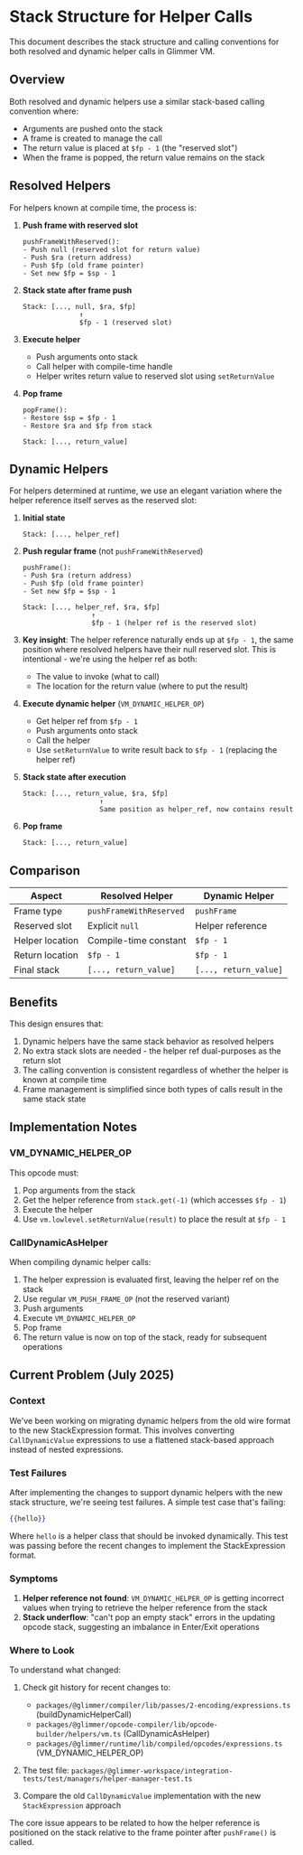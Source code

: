 # Stack Structure for Helper Calls

This document describes the stack structure and calling conventions for both resolved and dynamic helper calls in Glimmer VM.

## Overview

Both resolved and dynamic helpers use a similar stack-based calling convention where:

- Arguments are pushed onto the stack
- A frame is created to manage the call
- The return value is placed at `$fp - 1` (the "reserved slot")
- When the frame is popped, the return value remains on the stack

## Resolved Helpers

For helpers known at compile time, the process is:

1. **Push frame with reserved slot**

   ```text
   pushFrameWithReserved():
   - Push null (reserved slot for return value)
   - Push $ra (return address)
   - Push $fp (old frame pointer)
   - Set new $fp = $sp - 1
   ```

2. **Stack state after frame push**

   ```text
   Stack: [..., null, $ra, $fp]
                 ↑
                 $fp - 1 (reserved slot)
   ```

3. **Execute helper**
   - Push arguments onto stack
   - Call helper with compile-time handle
   - Helper writes return value to reserved slot using `setReturnValue`

4. **Pop frame**

   ```text
   popFrame():
   - Restore $sp = $fp - 1
   - Restore $ra and $fp from stack
   
   Stack: [..., return_value]
   ```

## Dynamic Helpers

For helpers determined at runtime, we use an elegant variation where the helper reference itself serves as the reserved slot:

1. **Initial state**

   ```text
   Stack: [..., helper_ref]
   ```

2. **Push regular frame** (not `pushFrameWithReserved`)

   ```text
   pushFrame():
   - Push $ra (return address)
   - Push $fp (old frame pointer)
   - Set new $fp = $sp - 1
   
   Stack: [..., helper_ref, $ra, $fp]
                    ↑
                    $fp - 1 (helper ref is the reserved slot)
   ```

3. **Key insight**: The helper reference naturally ends up at `$fp - 1`, the same position where resolved helpers have their null reserved slot. This is intentional - we're using the helper ref as both:
   - The value to invoke (what to call)
   - The location for the return value (where to put the result)

4. **Execute dynamic helper** (`VM_DYNAMIC_HELPER_OP`)
   - Get helper ref from `$fp - 1`
   - Push arguments onto stack
   - Call the helper
   - Use `setReturnValue` to write result back to `$fp - 1` (replacing the helper ref)

5. **Stack state after execution**

   ```text
   Stack: [..., return_value, $ra, $fp]
                      ↑
                      Same position as helper_ref, now contains result
   ```

6. **Pop frame**

   ```text
   Stack: [..., return_value]
   ```

## Comparison

| Aspect | Resolved Helper | Dynamic Helper |
|--------|----------------|----------------|
| Frame type | `pushFrameWithReserved` | `pushFrame` |
| Reserved slot | Explicit `null` | Helper reference |
| Helper location | Compile-time constant | `$fp - 1` |
| Return location | `$fp - 1` | `$fp - 1` |
| Final stack | `[..., return_value]` | `[..., return_value]` |

## Benefits

This design ensures that:

1. Dynamic helpers have the same stack behavior as resolved helpers
2. No extra stack slots are needed - the helper ref dual-purposes as the return slot
3. The calling convention is consistent regardless of whether the helper is known at compile time
4. Frame management is simplified since both types of calls result in the same stack state

## Implementation Notes

### VM_DYNAMIC_HELPER_OP

This opcode must:

1. Pop arguments from the stack
2. Get the helper reference from `stack.get(-1)` (which accesses `$fp - 1`)
3. Execute the helper
4. Use `vm.lowlevel.setReturnValue(result)` to place the result at `$fp - 1`

### CallDynamicAsHelper

When compiling dynamic helper calls:

1. The helper expression is evaluated first, leaving the helper ref on the stack
2. Use regular `VM_PUSH_FRAME_OP` (not the reserved variant)
3. Push arguments
4. Execute `VM_DYNAMIC_HELPER_OP`
5. Pop frame
6. The return value is now on top of the stack, ready for subsequent operations

## Current Problem (July 2025)

### Context

We've been working on migrating dynamic helpers from the old wire format to the new StackExpression format. This involves converting `CallDynamicValue` expressions to use a flattened stack-based approach instead of nested expressions.

### Test Failures

After implementing the changes to support dynamic helpers with the new stack structure, we're seeing test failures. A simple test case that's failing:

```handlebars
{{hello}}
```

Where `hello` is a helper class that should be invoked dynamically. This test was passing before the recent changes to implement the StackExpression format.

### Symptoms

1. **Helper reference not found**: `VM_DYNAMIC_HELPER_OP` is getting incorrect values when trying to retrieve the helper reference from the stack
2. **Stack underflow**: "can't pop an empty stack" errors in the updating opcode stack, suggesting an imbalance in Enter/Exit operations

### Where to Look

To understand what changed:
1. Check git history for recent changes to:
   - `packages/@glimmer/compiler/lib/passes/2-encoding/expressions.ts` (buildDynamicHelperCall)
   - `packages/@glimmer/opcode-compiler/lib/opcode-builder/helpers/vm.ts` (CallDynamicAsHelper)
   - `packages/@glimmer/runtime/lib/compiled/opcodes/expressions.ts` (VM_DYNAMIC_HELPER_OP)

2. The test file: `packages/@glimmer-workspace/integration-tests/test/managers/helper-manager-test.ts`

3. Compare the old `CallDynamicValue` implementation with the new `StackExpression` approach

The core issue appears to be related to how the helper reference is positioned on the stack relative to the frame pointer after `pushFrame()` is called.
